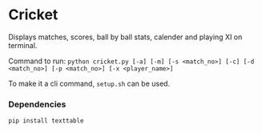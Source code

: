 # Cricket
Displays matches, scores, ball by ball stats, calender and playing XI on terminal.

Command to run:
```python cricket.py [-a] [-m] [-s <match_no>] [-c] [-d <match_no>] [-p <match_no>] [-x <player_name>]```

To make it a cli command, `setup.sh` can be used.

### Dependencies
`pip install texttable`

